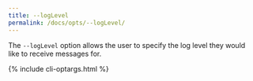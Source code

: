 ```yaml
---
title: --logLevel
permalink: /docs/opts/--logLevel/
---
```


The `--logLevel` option allows the user to specify the log level they would like to receive messages for.

{% include cli-optargs.html %}
